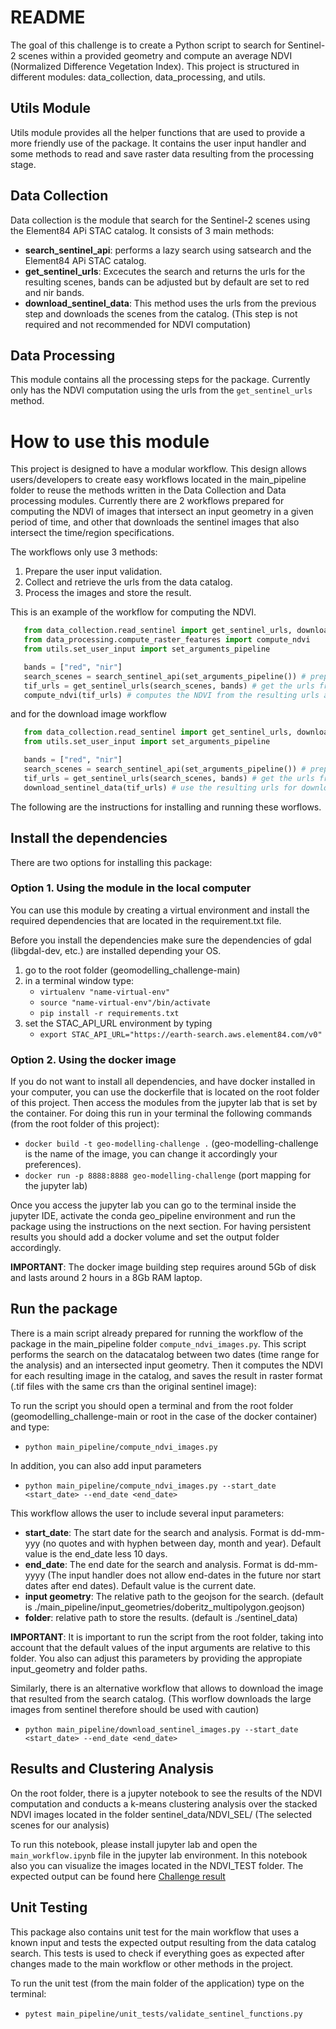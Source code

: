# README

The goal of this challenge is to create a Python script to search for Sentinel-2 scenes within a provided geometry and compute an average NDVI (Normalized Difference Vegetation Index).
This project is structured in different modules: data_collection, data_processing, and utils.

## Utils Module

Utils module provides all the helper functions that are used to provide a more friendly use of the package. It contains the user input handler and some methods to read and save raster data resulting from the processing stage.

## Data Collection

Data collection is the module that search for the Sentinel-2 scenes using the Element84 APi STAC catalog. It consists of 3 main methods:

- **search_sentinel_api**: performs a lazy search using satsearch and the Element84 APi STAC catalog.
- **get_sentinel_urls**: Excecutes the search and returns the urls for the resulting scenes, bands can be adjusted but by default are set to red and nir bands.
- **download_sentinel_data**: This method uses the urls from the previous step and downloads the scenes from the catalog. (This step is not required and not recommended for NDVI computation)

## Data Processing

This module contains all the processing steps for the package. Currently only has the NDVI computation using the urls from the `get_sentinel_urls` method.

# How to use this module

This project is designed to have a modular workflow. This design allows users/developers to create easy workflows located in the main_pipeline folder to reuse the methods written in the Data Collection and Data processing modules. Currently there are 2 workflows prepared for computing the NDVI of images that intersect an input geometry in a given period of time, and other that downloads the sentinel images that also intersect the time/region specifications.

The workflows only use 3 methods:

1. Prepare the user input validation.
2. Collect and retrieve the urls from the data catalog.
3. Process the images and store the result.

This is an example of the workflow for computing the NDVI.

```python
   from data_collection.read_sentinel import get_sentinel_urls, download_sentinel_data, search_sentinel_api
   from data_processing.compute_raster_features import compute_ndvi
   from utils.set_user_input import set_arguments_pipeline

   bands = ["red", "nir"]
   search_scenes = search_sentinel_api(set_arguments_pipeline()) # prepare input arguments and use them for search the sentinel catalog
   tif_urls = get_sentinel_urls(search_scenes, bands) # get the urls from the search result
   compute_ndvi(tif_urls) # computes the NDVI from the resulting urls and store the results
```

and for the download image workflow

```python
   from data_collection.read_sentinel import get_sentinel_urls, download_sentinel_data, search_sentinel_api
   from utils.set_user_input import set_arguments_pipeline

   bands = ["red", "nir"]
   search_scenes = search_sentinel_api(set_arguments_pipeline()) # prepare input arguments and use them for search the sentinel catalog
   tif_urls = get_sentinel_urls(search_scenes, bands) # get the urls from the search result
   download_sentinel_data(tif_urls) # use the resulting urls for downloading the images
```

The following are the instructions for installing and running these worflows.

## Install the dependencies

There are two options for installing this package:

### Option 1. Using the module in the local computer

You can use this module by creating a virtual environment and install the required dependencies that are located in the requirement.txt file.

Before you install the dependencies make sure the dependencies of gdal (libgdal-dev, etc.) are installed depending your OS.

1. go to the root folder (geomodelling_challenge-main)
2. in a terminal window type:
   - `virtualenv "name-virtual-env"`
   - `source "name-virtual-env"/bin/activate`
   - `pip install -r requirements.txt`
3. set the STAC_API_URL environment by typing
   - `export STAC_API_URL="https://earth-search.aws.element84.com/v0"`

### Option 2. Using the docker image

If you do not want to install all dependencies, and have docker installed in your computer, you can use the dockerfile that is located on the root folder of this project. Then access the modules from the jupyter lab that is set by the container. For doing this run in your terminal the following commands (from the root folder of this project):

- `docker build -t geo-modelling-challenge .` (geo-modelling-challenge is the name of the image, you can change it accordingly your preferences).
- `docker run -p 8888:8888 geo-modelling-challenge` (port mapping for the jupyter lab)

Once you access the jupyter lab you can go to the terminal inside the jupyter IDE, activate the conda geo_pipeline environment and run the package using the instructions on the next section. For having persistent results you should add a docker volume and set the output folder accordingly.

**IMPORTANT**: The docker image building step requires around 5Gb of disk and lasts around 2 hours in a 8Gb RAM laptop.

## Run the package

There is a main script already prepared for running the workflow of the package in the main_pipeline folder `compute_ndvi_images.py`. This script performs the search on the datacatalog between two dates (time range for the analysis) and an intersected input geometry. Then it computes the NDVI for each resulting image in the catalog, and saves the result in raster format (.tif files with the same crs than the original sentinel image):

To run the script you should open a terminal and from the root folder (geomodelling_challenge-main or root in the case of the docker container) and type:

- `python main_pipeline/compute_ndvi_images.py`

In addition, you can also add input parameters

- `python main_pipeline/compute_ndvi_images.py --start_date <start_date> --end_date <end_date>`

This workflow allows the user to include several input parameters:

- **start_date**: The start date for the search and analysis. Format is dd-mm-yyy (no quotes and with hyphen between day, month and year). Default value is the end_date less 10 days.
- **end_date**: The end date for the search and analysis. Format is dd-mm-yyyy (The input handler does not allow end-dates in the future nor start dates after end dates). Default value is the current date.
- **input geometry**: The relative path to the geojson for the search. (default is ./main_pipeline/input_geometries/doberitz_multipolygon.geojson)
- **folder**: relative path to store the results. (default is ./sentinel_data)

**IMPORTANT**: It is important to run the script from the root folder, taking into account that the default values of the input arguments are relative to this folder. You also can adjust this parameters by providing the appropiate input_geometry and folder paths.

Similarly, there is an alternative workflow that allows to download the image that resulted from the search catalog. (This worflow downloads the large images from sentinel therefore should be used with caution)

- `python main_pipeline/download_sentinel_images.py --start_date <start_date> --end_date <end_date>`

## Results and Clustering Analysis

On the root folder, there is a jupyter notebook to see the results of the NDVI computation and conducts a k-means clustering analysis over the stacked NDVI images located in the folder sentinel_data/NDVI_SEL/ (The selected scenes for our analysis)

To run this notebook, please install jupyter lab and open the `main_workflow.ipynb` file in the jupyter lab environment.
In this notebook also you can visualize the images located in the NDVI_TEST folder. The expected output can be found here [Challenge result](https://andher1802.github.io/geomodelling_challenge/main_workflow.html)

## Unit Testing

This package also contains unit test for the main workflow that uses a known input and tests the expected output resulting from the data catalog search.
This tests is used to check if everything goes as expected after changes made to the main workflow or other methods in the project.

To run the unit test (from the main folder of the application) type on the terminal:

- `pytest main_pipeline/unit_tests/validate_sentinel_functions.py`
